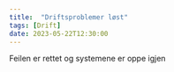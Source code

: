 ```yaml
---
title:  "Driftsproblemer løst"
tags: [Drift]
date: 2023-05-22T12:30:00
--- 
```

 
Feilen er rettet og systemene er oppe igjen
